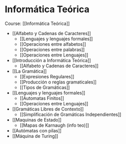 # Informática Teórica

Course: [[Informática Teórica]]

- [[Alfabeto y Cadenas de Caracteres]]
	- [[Lenguajes y lenguajes formales]]
	- [[Operaciones entre alfabetos]]
	- [[Operaciones entre palabras]]
	- [[Operaciones entre Lenguajes]]
- [[Introducción a Informática Teórica]]
	- [[Alfabeto y Cadenas de Caracteres]]
- [[La Gramática]]
	- [[Expresiones Regulares]]
	- [[Producción o reglas gramaticales]]
	- [[Tipos de Gramáticas]]
- [[Lenguajes y lenguajes formales]]
	- [[Automatas Finitos]]
	- [[Operaciones entre Lenguajes]]
- [[Gramáticas Libres de Contexto]]
	- [[Simplificación de Gramáticas Independientes]]
- [[Maquinas de Estado]]
	- [[Mapas de Karnaugh (info teo)]]
- [[Autómatas con pilas]]
- [[Máquina de Turing]]